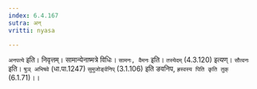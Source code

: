 ```yaml
---
index: 6.4.167
sutra: अन्
vritti: nyasa

---
```

`अनपत्ये` इति। निवृत्तम्। सामान्येनाष्मत्रे विधिः। `सामनः, वैमनः` इति। `तस्येदम्` (4.3.120) इत्यण्। `सौत्वनः` इति। `षुञ् अभिषवे` (धा.पा.1247) `सुमुजोर्ङ्वनिप्` (3.1.106) इति ङवनिप, `ह्रस्वस्य पिति कृति तुक्` (6.1.71)।।